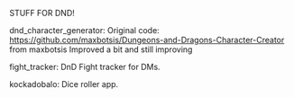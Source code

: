 STUFF FOR DND!

dnd_character_generator:
Original code: https://github.com/maxbotsis/Dungeons-and-Dragons-Character-Creator from maxbotsis
Improved a bit and still improving 

fight_tracker:
DnD Fight tracker for DMs. 

kockadobalo:
Dice roller app. 